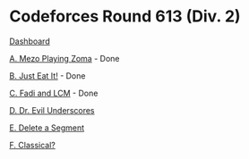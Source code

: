 # Codeforces Round 613 (Div. 2)

[Dashboard](https://codeforces.com/contest/1285)

[A. Mezo Playing Zoma](https://codeforces.com/contest/1285/problem/A) - Done

[B. Just Eat It!](https://codeforces.com/contest/1285/problem/B) - Done

[C. Fadi and LCM](https://codeforces.com/contest/1285/problem/C) - Done

[D. Dr. Evil Underscores](https://codeforces.com/contest/1285/problem/D)

[E. Delete a Segment](https://codeforces.com/contest/1285/problem/E)

[F. Classical?](https://codeforces.com/contest/1285/problem/F)
